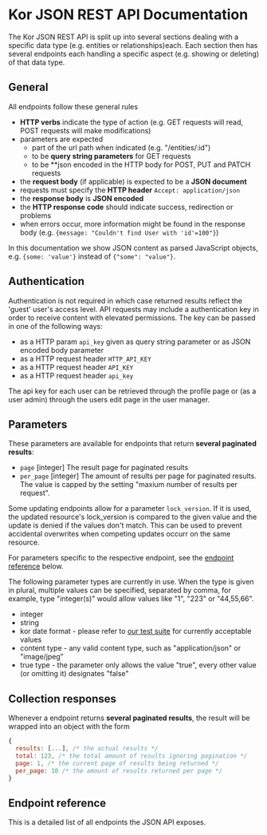 # Kor JSON REST API Documentation

The Kor JSON REST API is split up into several sections dealing with a specific
data type (e.g. entities or relationships)each. Each section then has several
endpoints each handling a specific aspect (e.g. showing or deleting) of that
data type.


## General

All endpoints follow these general rules

* **HTTP verbs** indicate the type of action (e.g. GET requests will read, POST
  requests will make modifications)
* parameters are expected
  * part of the url path when indicated (e.g. "/entities/:id")
  * to be **query string parameters** for GET requests
  * to be **json encoded in the HTTP body for POST, PUT and PATCH requests
* the **request body** (if applicable) is expected to be a **JSON document**
* requests must specify the **HTTP header** `Accept: application/json`
* the **response body** is **JSON encoded**
* the **HTTP response code** should indicate success, redirection or problems
* when errors occur, more information might be found in the response body (e.g.
  `{message: "Couldn't find User with 'id'=100"}`)

In this documentation we show JSON content as parsed JavaScript objects, e.g.
`{some: 'value'}` instead of `{"some": "value"}`.

## Authentication

Authentication is not required in which case returned results reflect the 'guest'
user's access level. API requests may include a authentication key in order to
receive content with elevated permissions. The key can be passed in one of the
following ways:

* as a HTTP param `api_key` given as query string parameter or as JSON encoded
  body parameter
* as a HTTP request header `HTTP_API_KEY`
* as a HTTP request header `API_KEY`
* as a HTTP request header `api_key`

The api key for each user can be retrieved through the profile page or (as a
user admin) through the users edit page in the user manager.

## Parameters

These parameters are available for endpoints that return **several paginated
results**:

* `page` [integer] The result page for paginated results
* `per_page` [integer] The amount of results per page for paginated
  results. The value is capped by the setting "maxium number of results per
  request".

Some updating endpoints allow for a parameter `lock_version`. If it is used,
the updated resource's lock_version is compared to the given value and the
update is denied if the values don't match. This can be used to prevent
accidental overwrites when competing updates occurr on the same resource.

For parameters specific to the respective endpoint, see the
[endpoint reference](#endpoint-reference) below.

The following parameter types are currently in use. When the type is given in
plural, multiple values can be specified, separated by comma, for example,
type "integer(s)" would allow values like "1", "223" or "44,55,66".

* integer
* string
* kor date format - please refer to [our test suite](https://github.com/coneda/kor/blob/master/spec/lib/kor/dating/parser_spec.rb#L203) for currently acceptable values 
* content type - any valid content type, such as "application/json" or
  "image/jpeg"
* true type - the parameter only allows the value "true", every other value (or
  omitting it) designates "false"


## Collection responses

Whenever a endpoint returns **several paginated results**, the result will be
wrapped into an object with the form

~~~javascript
{
  results: [...], /* the actual results */
  total: 123, /* the total amount of results ignoring pagination */
  page: 1, /* the current page of results being returned */
  per_page: 10 /* the amount of results returned per page */
}
~~~

## Endpoint reference

This is a detailed list of all endpoints the JSON API exposes.
